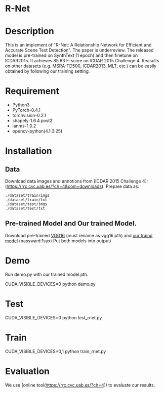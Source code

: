 # R-Net

# Description
  This is an implement of "R-Net: A Relationship Network for Efficient and Accurate Scene Text Detection". The paper is underreview.
  The released model is pre-trained on SynthText (1 epoch) and then finetune on ICDAR2015. It achieves 85.63 F-score on ICDAR 2015 Challenge 4. Reasults on other datasets (e.g. MSRA-TD500, ICDAR2013, MLT, etc.) can be easily obtained by following our training setting.
  
# Requirement

* Python3 
* PyTorch-0.4.1 
* torchvision-0.2.1 
* shapely-1.6.4.post2 
* lanms-1.0.2 
* opencv-python(4.1.0.25)
  
# Installation

## Data

Download data images and annotions from [ICDAR 2015 Challenge 4]:(https://rrc.cvc.uab.es/?ch=4&com=downloads). Prepare data as:

~~~
./dataset/train/imgs
./dataset/train/txt
./dataset/test/imgs
./dataset/test/txt
~~~

## Pre-trained Model and Our trained Model.

Download pre-trained [VGG16](https://drive.google.com/file/d/1HgDuFGd2q77Z6DcUlDEfBZgxeJv4tald/view) (must rename as vgg16.pth) and [our traind model](https://pan.baidu.com/s/1pgCOREQUDiCLGA3OpN4y0w) (passward:1syx) Put both models into output/

# Demo

Run demo.py with our trained model.pth.

CUDA_VISIBLE_DEVICES=0 python demo.py 

# Test

CUDA_VISIBLE_DEVICES=0 python test_rnet.py

# Train

CUDA_VISIBLE_DEVICES=0,1 python train_rnet.py

# Evaluation

We use [online tool(https://rrc.cvc.uab.es/?ch=4]) to evaluate our results. 


